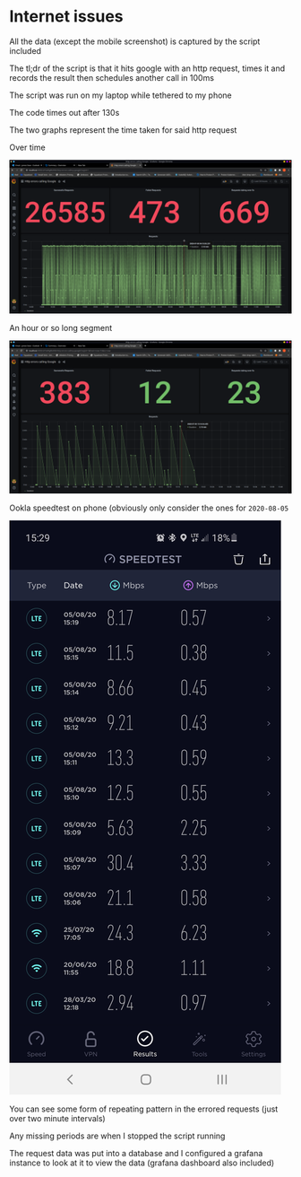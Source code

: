 # Internet issues

All the data (except the mobile screenshot) is captured by the script included

The tl;dr of the script is that it hits google with an http request, times it and records the result then schedules another call in 100ms

The script was run on my laptop while tethered to my phone

The code times out after 130s

The two graphs represent the time taken for said http request

Over time

![Over time](https://raw.githubusercontent.com/jamesstow/internet_issues/master/error_dashboard_screenshop.png)

An hour or so long segment

![Hour segment](https://raw.githubusercontent.com/jamesstow/internet_issues/master/one_hour_dashboard_screenshot.png)

Ookla speedtest on phone (obviously only consider the ones for ```2020-08-05```

![Ookla](https://raw.githubusercontent.com/jamesstow/internet_issues/master/phone_speedtests.jpg)

You can see some form of repeating pattern in the errored requests (just over two minute intervals)

Any missing periods are when I stopped the script running

The request data was put into a database and I configured a grafana instance to look at it to view the data (grafana dashboard also included)
